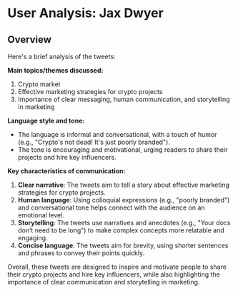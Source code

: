 # User Analysis: Jax Dwyer

## Overview

Here's a brief analysis of the tweets:

**Main topics/themes discussed:**

1. Crypto market
2. Effective marketing strategies for crypto projects
3. Importance of clear messaging, human communication, and storytelling in marketing

**Language style and tone:**

* The language is informal and conversational, with a touch of humor (e.g., "Crypto's not dead! It's just poorly branded").
* The tone is encouraging and motivational, urging readers to share their projects and hire key influencers.

**Key characteristics of communication:**

1. **Clear narrative**: The tweets aim to tell a story about effective marketing strategies for crypto projects.
2. **Human language**: Using colloquial expressions (e.g., "poorly branded") and conversational tone helps connect with the audience on an emotional level.
3. **Storytelling**: The tweets use narratives and anecdotes (e.g., "Your docs don’t need to be long") to make complex concepts more relatable and engaging.
4. **Concise language**: The tweets aim for brevity, using shorter sentences and phrases to convey their points quickly.

Overall, these tweets are designed to inspire and motivate people to share their crypto projects and hire key influencers, while also highlighting the importance of clear communication and storytelling in marketing.